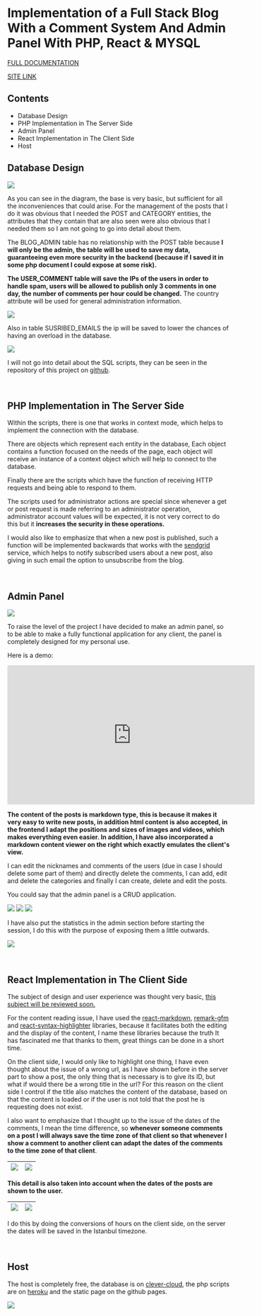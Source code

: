 # Implementation of a Full Stack Blog With a Comment System And Admin Panel With PHP, React & MYSQL

[FULL DOCUMENTATION](https://andresrodriguez55.github.io/#/post/1/Implementation%20of%20a%20Full%20Stack%20Blog%20With%20a%20Comment%20System%20And%20Admin%20Panel%20With%20PHP,%20React%20&%20MYSQL)

[SITE LINK](https://andresrodriguez55.github.io/#/)

## Contents
- Database Design
- PHP Implementation in The Server Side
- Admin Panel
- React Implementation in The Client Side
- Host


## Database Design

![](https://drive.google.com/uc?id=1cv7cR4UbBa7yexA6A3t1L1YU6aaOA66I)

As you can see in the diagram, the base is very basic, but sufficient for all the inconveniences that could arise. For the management of the posts that I do it was obvious that I needed the POST and CATEGORY entities, the attributes that they contain that are also seen were also obvious that I needed them so I am not going to go into detail about them.

The BLOG_ADMIN table has no relationship with the POST table because **I will only be the admin, the table will be used to save my data, guaranteeing even more security in the backend (because if I saved it in some php document I could expose at some risk).**

**The USER_COMMENT table will save the IPs of the users in order to handle spam, users will be allowed to publish only 3 comments in one day, the number of comments per hour could be changed.** The country attribute will be used for general administration information.

![](https://drive.google.com/uc?id=1OXwy14lTQdQdsPLJzr2q0T6kYRJj4Tl3)

Also in table SUSRIBED_EMAILS the ip will be saved to lower the chances of having an overload in the database.

![](https://drive.google.com/uc?id=1ENkghFhPpSByKaB4QUWXcmYx7PKnzsBn)

I will not go into detail about the SQL scripts, they can be seen in the repository of this project on [github](https://github.com/andresrodriguez55/andresrodriguez55.github.io).

<br/>

## PHP Implementation in The Server Side

Within the scripts, there is one that works in context mode, which helps to implement the connection with the database.

There are objects which represent each entity in the database,
Each object contains a function focused on the needs of the page, each object will receive an instance of a context object which will help to connect to the database.

Finally there are the scripts which have the function of receiving HTTP requests and being able to respond to them.

The scripts used for administrator actions are special since whenever a get or post request is made referring to an administrator operation, administrator account values will be expected, it is not very correct to do this but it **increases the security in these operations.**

I would also like to emphasize that when a new post is published, such a function will be implemented backwards that works with the [sendgrid](https://sendgrid.com/) service, which helps to notify subscribed users about a new post, also giving in such email the option to unsubscribe from the blog.

<br/>

## Admin Panel

![](https://drive.google.com/uc?id=1QVpYxVbqpA7aU-f4AsU2v3dJlom5Gxnc)

To raise the level of the project I have decided to make an admin panel, so to be able to make a fully functional application for any client, the panel is completely designed for my personal use. 

Here is a demo:

<iframe width='560' height='315' src='https://www.youtube.com/embed/Nyqlh5KCj0M' title='YouTube video player' frameborder='0' allow='accelerometer; autoplay; clipboard-write; encrypted-media; gyroscope; picture-in-picture' allowfullscreen></iframe>

**The content of the posts is markdown type, this is because it makes it very easy to write new posts, in addition html content is also accepted, in the frontend I adapt the positions and sizes of images and videos, which makes everything even easier. In addition, I have also incorporated a markdown content viewer on the right which exactly emulates the client's view.**

I can edit the nicknames and comments of the users (due in case I should delete some part of them) and directly delete the comments, I can add, edit and delete the categories and finally I can create, delete and edit the posts.

You could say that the admin panel is a CRUD application.

![](https://drive.google.com/uc?id=1qevRXezHca7hlC26WvJd9f4VWg8kqIpi)
![](https://drive.google.com/uc?id=1IFLHm0ZlmgIuVlC-xWoW57yVkcmrgbln)
![](https://drive.google.com/uc?id=10rhhtX2v3M1x5nvKGXj1Bg5jGmaFtJFR)

I have also put the statistics in the admin section before starting the session, I do this with the purpose of exposing them a little outwards.

![](https://drive.google.com/uc?id=1qheFvHKWyTJVwxfHIwLBZDVn-bvyvse3)

<br/>

## React Implementation in The Client Side

The subject of design and user experience was thought very basic, <u>this subject will be reviewed soon.</u>

For the content reading issue, I have used the [react-markdown](https://github.com/remarkjs/react-markdown), [remark-gfm](https://github.com/remarkjs/remark-gfm) and [react-syntax-highlighter](https://github.com/react-syntax-highlighter/react-syntax-highlighter) libraries, because it facilitates both the editing and the display of the content, I name these libraries because the truth It has fascinated me that thanks to them, great things can be done in a short time.

On the client side, I would only like to highlight one thing, I have even thought about the issue of a wrong url, as I have shown before in the server part to show a post, the only thing that is necessary is to give its ID, but what if would there be a wrong title in the url? For this reason on the client side I control if the title also matches the content of the database, based on that the content is loaded or if the user is not told that the post he is requesting does not exist.

I also want to emphasize that I thought up to the issue of the dates of the comments, I mean the time difference, so **whenever someone comments on a post I will always save the time zone of that client so that whenever I show a comment to another client can adapt the dates of the comments to the time zone of that client**.

| ![](https://drive.google.com/uc?id=1sw23OpEUm3n1A7jgQ-kwGdQB3r3zzHSN) | ![](https://drive.google.com/uc?id=1jYRuTE5sMaEbENZGQS2mJmRCRxHvfzBT)| 
|:---:|:---:|

**This detail is also taken into account when the dates of the posts are shown to the user.**

| ![](https://drive.google.com/uc?id=1SiHjdHBO-VtZ2iin3vKMAMfZ3bWUBIZR) | ![](https://drive.google.com/uc?id=1IgSKtClvksRfri5yAaigM01ayJKp1k54)| 
|:---:|:---:|

I do this by doing the conversions of hours on the client side, on the server the dates will be saved in the Istanbul timezone.

<br/>

## Host

The host is completely free, the database is on [clever-cloud](https://www.clever-cloud.com/en/), the php scripts are on [heroku](https://www.heroku.com/) and the static page on the github pages.

![](https://drive.google.com/uc?id=1GSM58-YgNk8tEZuoWaxuiV0Vr0gTbjcR)

